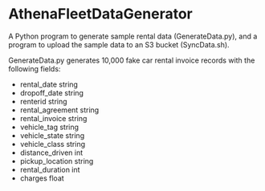 <h1>AthenaFleetDataGenerator</h1>
A Python program to generate sample rental data (GenerateData.py), and a program to 
upload the sample data to an S3 bucket (SyncData.sh).
<p>
GenerateData.py generates 10,000 fake car rental invoice records with the following fields:
<ul>
<li>rental_date string</li>
<li>dropoff_date string</li>
<li>renterid string</li>
<li>rental_agreement string</li>
<li>rental_invoice string</li>
<li>vehicle_tag string</li>
<li>vehicle_state string</li>
<li>vehicle_class string</li>
<li>distance_driven int</li>
<li>pickup_location string</li>
<li>rental_duration int</li>
<li>charges float</li>
</ul>

